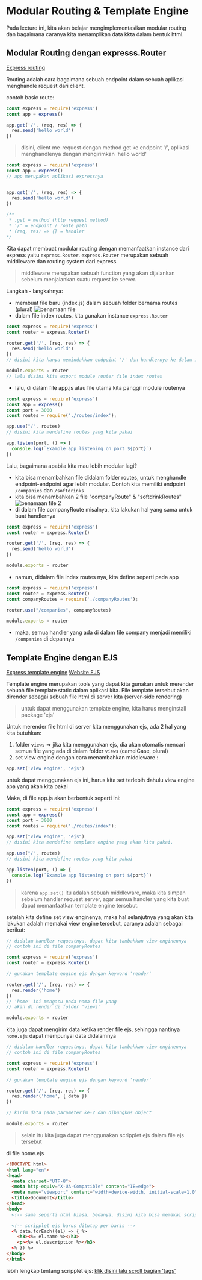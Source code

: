 # Modular Routing & Template Engine

Pada lecture ini, kita akan belajar mengimplementasikan modular routing dan bagaimana caranya kita menampilkan data kkta dalam bentuk html.

## Modular Routing dengan expresss.Router

[Express routing](https://expressjs.com/en/guide/routing.html)

Routing adalah cara bagaimana sebuah endpoint dalam sebuah aplikasi menghandle request dari client.

contoh basic route:
```js
const express = require('express')
const app = express()

app.get('/', (req, res) => {
  res.send('hello world')
})
```
> disini, client me-request dengan method get ke endpoint '/', aplikasi menghandlenya dengan mengirimkan 'hello world'

```js
const express = require('express')
const app = express()
// app merupakan aplikasi expressnya


app.get('/', (req, res) => {
  res.send('hello world')
})

/** 
 * .get = method (http request method)
 * '/' = endpoint / route path
 * (req, res) => {} = handler
*/
```

Kita dapat membuat modular routing dengan memanfaatkan instance dari express yaitu `express.Router`. `express.Router` merupakan sebuah  middleware dan routing system dari express.
> middleware merupakan sebuah function yang akan dijalankan sebelum menjalankan suatu request ke server.

Langkah  - langkahnya:
- membuat file baru  (index.js) dalam sebuah folder bernama routes (plural)
![penamaan file](./assets/a.png)
- dalam file index routes, kita gunakan instance `express.Router`

```js
const express = require('express')
const router = express.Router()

router.get('/', (req, res) => {
  res.send('hello world')
})
// disini kita hanya memindahkan endpoint '/' dan handlernya ke dalam index routes

module.exports = router
// lalu disini kita export module router file index routes
```
- lalu, di dalam file app.js atau file utama kita panggil module routenya

```js
const express = require('express')
const app = express()
const port = 3000
const routes = require('./routes/index');

app.use("/", routes)
// disini kita mendefine routes yang kita pakai

app.listen(port, () => {
  console.log(`Example app listening on port ${port}`)
})
```

Lalu, bagaimana apabila kita mau lebih modular lagi?
- kita bisa menambahkan file didalam folder routes, untuk menghandle endpoint-endpoint agar lebih modular. Contoh kita memiliki endpoint `/companies` dan `/softdrinks`
- kita bisa menambahkan 2 file "companyRoute" & "softdrinkRoutes"
![penamaan  file  2](./assets/b.png)
- di dalam file companyRoute misalnya, kita lakukan hal yang sama untuk buat handlernya

```js
const express = require('express')
const router = express.Router()

router.get('/', (req, res) => {
  res.send('hello world')
})

module.exports = router
```

- namun, didalam file index routes nya, kita define seperti pada app

```js
const express = require('express')
const router = express.Router()
const companyRoutes = require('./companyRoutes');

router.use("/companies", companyRoutes)

module.exports = router
```

- maka, semua handler yang ada di dalam file company menjadi memiliki `/companies` di depannya


## Template Engine dengan EJS

[Express template engine](https://expressjs.com/en/guide/using-template-engines.html)
[Website EJS](https://ejs.co/)

Template engine merupakan tools yang dapat kita gunakan untuk merender sebuah file template static dalam aplikasi kita. File template tersebut akan dirender sebagai sebuah file html di server kita (server-side rendering)

> untuk dapat menggunakan template engine, kita harus menginstall package 'ejs'

Untuk merender file html di server kita menggunakan ejs, ada 2 hal yang kita butuhkan:
1. folder `views` => jika kita menggunakan ejs, dia akan otomatis mencari semua file yang ada di dalam folder `views`  (camelCase, plural)
2. set view engine dengan cara menambahkan middleware :
```js
app.set('view engine', 'ejs')
```
untuk dapat menggunakan ejs ini, harus kita set  terlebih dahulu view engine apa yang akan kita pakai

Maka, di file app.js akan berbentuk seperti ini:

```js
const express = require('express')
const app = express()
const port = 3000
const routes = require('./routes/index');

app.set("view engine", "ejs")
// disini kita mendefine template engine yang akan kita pakai.

app.use("/", routes)
// disini kita mendefine routes yang kita pakai

app.listen(port, () => {
  console.log(`Example app listening on port ${port}`)
})
```

> karena `app.set()`  itu  adalah sebuah middleware, maka kita simpan sebelum handler request server, agar semua handler yang kita buat dapat memanfaatkan template engine tersebut.

setelah kita define set  view enginenya, maka hal selanjutnya yang akan kita lakukan adalah memakai view engine tersebut, caranya adalah sebagai berikut:

```js
// didalam handler requestnya, dapat kita tambahkan view enginennya
// contoh ini di file companyRoutes

const express = require('express')
const router = express.Router()

// gunakan template engine ejs dengan keyword 'render'

router.get('/', (req, res) => {
  res.render('home')
})
// 'home' ini mengacu pada nama file yang
// akan di render di folder 'views'

module.exports = router
```

kita juga dapat mengirim data ketika render file ejs, sehingga nantinya `home.ejs` dapat mempunyai data didalamnya

```js
// didalam handler requestnya, dapat kita tambahkan view enginennya
// contoh ini di file companyRoutes

const express = require('express')
const router = express.Router()

// gunakan template engine ejs dengan keyword 'render'

router.get('/', (req, res) => {
  res.render('home', { data })
})

// kirim data pada parameter ke-2 dan dibungkus object

module.exports = router
```

> selain itu kita juga dapat menggunakan scripplet ejs dalam file ejs tersebut

di file home.ejs
```html
<!DOCTYPE html>
<html lang="en">
<head>
  <meta charset="UTF-8">
  <meta http-equiv="X-UA-Compatible" content="IE=edge">
  <meta name="viewport" content="width=device-width, initial-scale=1.0">
  <title>Document</title>
</head>
<body>
  <!-- sama seperti html biasa, bedanya, disini kita bisa memakai scripplet ejs -->

  <!-- scripplet ejs harus ditutup per baris -->
  <% data.forEach((el) => { %>
    <h3><%= el.name %></h3>
    <p><%= el.description %></h3>
  <% }) %> 
</body>
</html>
```

lebih lengkap tentang scripplet ejs: [klik disini lalu scroll bagian 'tags'](https://ejs.co/#docs)